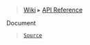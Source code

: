 > [Wiki](Home) ▸ [API Reference](API-Reference)

Document
> [`Source`](/Neft-io/neft/tree/master/src/document/index.litcoffee#document-engine)

